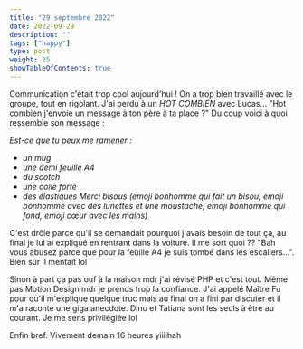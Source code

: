 ```yaml
---
title: "29 septembre 2022"
date: 2022-09-29
description: ""
tags: ["happy"]
type: post
weight: 25
showTableOfContents: true
---
```


Communication c'était trop cool aujourd'hui ! On a trop bien travaillé avec le groupe, tout en rigolant. J'ai perdu à un *HOT COMBIEN* avec Lucas... "Hot combien j'envoie un message à ton père à ta place ?" Du coup voici à quoi ressemble son message :

*Est-ce que tu peux me ramener :*
- *un mug*
- *une demi feuille A4*
- *du scotch*
- *une colle forte*
- *des élastiques*
*Merci bisous (emoji bonhomme qui fait un bisou, emoji bonhomme avec des lunettes et une moustache, emoji bonhomme qui fond, emoji cœur avec les mains)*

C'est drôle parce qu'il se demandait pourquoi j'avais besoin de tout ça, au final je lui ai expliqué en rentrant dans la voiture. Il me sort quoi ?? "Bah vous abusez parce que pour la feuille A4 je suis tombé dans les escaliers...". Bien sûr il mentait lol

Sinon à part ça pas ouf à la maison mdr j'ai révisé PHP et c'est tout. Même pas Motion Design mdr je prends trop la confiance. J'ai appelé Maître Fu pour qu'il m'explique quelque truc mais au final on a fini par discuter et il m'a raconté une giga anecdote. Dino et Tatiana sont les seuls à être au courant. Je me sens privilégiée lol

Enfin bref. Vivement demain 16 heures yiiiihah